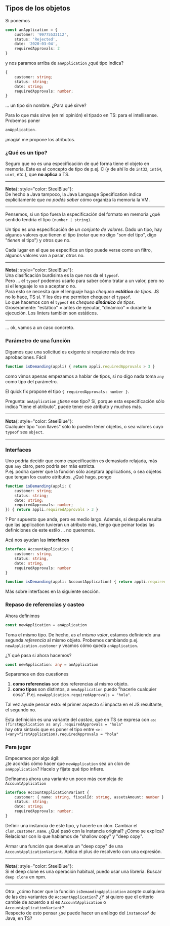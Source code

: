 ## Tipos de los objetos
Si ponemos 
``` typescript
const anApplication = {
    customer: '99775533112',
    status: 'Rejected',
    date: '2020-03-04',
    requiredApprovals: 2
}
```
y nos paramos arriba de `anApplication` ¿qué tipo indica?
``` typescript
{
    customer: string;
    status: string;
    date: string;
    requiredApprovals: number;
}
```
... un tipo sin nombre. ¿Para qué sirve?

Para lo que más sirve (en mi opinión) el tipado en TS: para el intellisense.   
Probemos poner
``` typescript
anApplication.
```
¡magia! me propone los atributos.


### ¿Qué es un tipo?
Seguro que no es una especificación de qué forma tiene el objeto en memoria. Este es el concepto de tipo de p.ej. C (y de ahí lo de `int32`, `int64`, `uint`, etc.), que **no aplica** a TS.  

------
**Nota**{: style="color: SteelBlue"}:  
De hecho a Java tampoco, la Java Language Specification indica explícitamente que _no podés saber_ cómo organiza la memoria la VM.

------

Pensemos, si un tipo fuera la especificación del formato en memoria ¿qué sentido tendría el tipo `(number | string)`.

Un tipo es una especificación de _un conjunto de valores_. Dado un tipo, hay algunos valores que tienen el tipo (notar que no digo "_son_ del tipo", digo "_tienen_ el tipo") y otros que no.

Cada lugar en el que se especifica un tipo puede verse como un filtro, algunos valores van a pasar, otros no.

------
**Nota**{: style="color: SteelBlue"}:  
Una clasificación burdísima es la que nos da el `typeof`.  
Pero ... el `typeof` podemos usarlo para saber cómo tratar a un valor, pero no si el lenguaje lo va a aceptar o no.  
Para esto se necesita que el lenguaje haga _chequeo **estático** de tipos_. JS no lo hace, TS sí. Y los dos me permiten chequear el `typeof`.  
Lo que hacemos con el `typeof` es _chequeo **dinámico** de tipos_. Groseramente: "estático" = antes de ejecutar, "dinámico" = durante la ejecución. Los linters también son estáticos.

------

... ok, vamos a un caso concreto.



### Parámetro de una función

Digamos que una solicitud es exigente si requiere más de tres aprobaciones. Fácil
``` typescript
function isDemanding(appli) { return appli.requiredApprovals > 3 }
```

como vimos apenas empezamos a hablar de tipos, si no digo nada toma `any` como tipo del parámetro. 

El quick fix propone el tipo `{ requiredApprovals: number }`.

Pregunta: `anApplication` ¿_tiene_ ese tipo? Sí, porque esta especificación sólo indica "tiene el atributo", puede tener ese atributo y muchos más.

------
**Nota**{: style="color: SteelBlue"}:  
Cualquier tipo "con llaves" sólo lo pueden tener objetos, o sea valores cuyo `typeof` sea `object`.

------


### Interfaces

Uno podría decidir que como especificación es demasiado relajada, más que `any` claro, pero podría ser más estricta.  
P.ej. podría querer que la función sólo aceptara applications, o sea objetos que tengan los cuatro atributos. 
¿Qué hago, pongo 
``` typescript
function isDemanding(appli: { 
    customer: string;
    status: string;
    date: string;
    requiredApprovals: number;
}) { return appli.requiredApprovals > 3 }
```
? Por supuesto que anda, pero es medio largo. Además, si después resulta que las application tuvieran un atributo más, tengo que peinar todas las definiciones de este estilo ... no queremos.

Acá nos ayudan las **interfaces**
``` typescript
interface AccountApplication {
    customer: string,
    status: string,
    date: string,
    requiredApprovals: number
}

function isDemanding(appli: AccountApplication) { return appli.requiredApprovals > 3 }
```

Más sobre interfaces en la siguiente sección.


### Repaso de referencias y casteo
Ahora definimos
``` typescript
const newApplication = anApplication
```
Toma el mismo tipo. De hecho, _es el mismo valor_, estamos definiendo una segunda _referencia_ al mismo objeto. Probemos cambiando p.ej. `newApplication.customer` y veamos cómo queda `anApplication`.

¿Y qué pasa si ahora hacemos?

``` typescript
const newApplication: any = anApplication
```
Separemos en dos cuestiones

1. **como referencias** son dos referencias al mismo objeto. 
1. **como tipos** son distintos,  a `newApplication` puedo "hacerle cualquier cosa". P.ej. `newApplication.requiredApprovals = "hola"`.

Tal vez ayude pensar esto: el primer aspecto sí impacta en el JS resultante, el segundo no. 

Esta definición es una variante del _casteo_, que en TS se expresa con `as`:  
`(firstApplication as any).requiredApprovals = "hola"`  
hay otra sintaxis que es poner el tipo entre `<>` :  
`(<any>firstApplication).requiredApprovals = "hola"` 




### Para jugar

Empecemos por algo ágil:  
¿te acordás cómo hacer que `newApplication` sea un clon de `anAppplication`? Hacelo y fijate qué tipo infiere.

Definamos ahora una variante un poco más compleja de `AccountApplication`
``` typescript
interface AccountApplicationVariant {
    customer: { name: string, fiscalId: string, assetsAmount: number }
    status: string;
    date: string;
    requiredApprovals: number;
}
```
Definir una instancia de este tipo, y hacerle un clon. Cambiar el `clon.customer.name`. ¿Qué pasó con la instancia original? ¿Cómo se explica? Relacionar con lo que hablamos de "shallow copy" y "deep copy".  

Armar una función que devuelva un "deep copy" de una `AccountApplicationVariant`. Aplica el plus de resolverlo con una expresión.

------
**Nota**{: style="color: SteelBlue"}:  
Si el deep clone es una operación habitual, puedo usar una librería. Buscar `deep clone` en npm.

------

Otra: ¿cómo hacer que la función `isDemandingApplication` acepte cualquiera de las dos variantes de `AccountApplication`? ¿Y si quiero que el criterio cambie de acuerdo a si es `AccountApplication` o `AccountApplicationVariant`?  
Respecto de esto pensar ¿se puede hacer un análogo del `instanceof` de Java, en TS?

